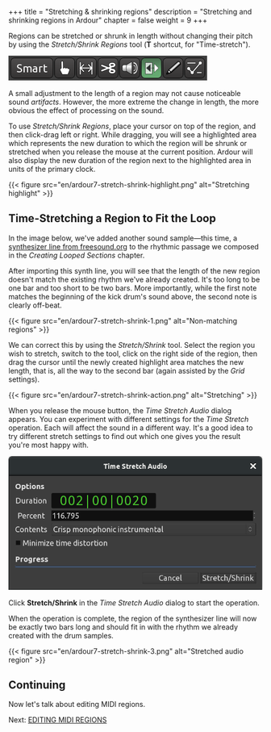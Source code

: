 +++
title = "Stretching & shrinking regions"
description = "Stretching and shrinking regions in Ardour"
chapter = false
weight = 9
+++

Regions can be stretched or shrunk in length without changing their pitch by
using the _Stretch/Shrink Regions_ tool (**T** shortcut, for "Time-stretch").

![Stretch/Shrink Regions tool](en/ardour7-stretch-shrink-edit-mode.png?width=20vw)

A small adjustment to the length of a region may not cause noticeable sound
_artifacts_. However, the more extreme the change in length, the more obvious
the effect of processing on the sound.

To use _Stretch/Shrink Regions_, place your cursor on top of the region, and
then click-drag left or right. While dragging, you will see a highlighted area
which represents the new duration to which the region will be shrunk or
stretched when you release the mouse at the current position. Ardour will also
display the new duration of the region next to the highlighted area in units of
the primary clock.

{{< figure src="en/ardour7-stretch-shrink-highlight.png" alt="Stretching highlight" >}}

## Time-Stretching a Region to Fit the Loop

In the image below, we've added another sound sample—this time, a [synthesizer
line from freesound.org](https://freesound.org/people/walkerbelm/sounds/1168/)
to the rhythmic passage we composed in the _Creating Looped Sections_ chapter.

After importing this synth line, you will see that the length of the new region
doesn't match the existing rhythm we've already created. It's too long to be one
bar and too short to be two bars. More importantly, while the first note matches
the beginning of the kick drum's sound above, the second note is clearly
off-beat.

{{< figure src="en/ardour7-stretch-shrink-1.png" alt="Non-matching regions" >}}

We can correct this by using the _Stretch/Shrink_ tool. Select the region you
wish to stretch, switch to the tool, click on the right side of the region, then
drag the cursor until the newly created highlight area matches the new length,
that is, all the way to the second bar (again assisted by the _Grid_ settings).

{{< figure src="en/ardour7-stretch-shrink-action.png" alt="Stretching" >}}

When you release the mouse button, the _Time Stretch Audio_ dialog appears. You
can experiment with different settings for the _Time Stretch_ operation. Each
will affect the sound in a different way. It's a good idea to try different
stretch settings to find out which one gives you the result you're most happy
with.

![Time Stretch Audio dialog](en/ardour7-stretch-shrink-2.png?width=30vw)

Click **Stretch/Shrink** in the _Time Stretch Audio_ dialog to start the
operation.

When the operation is complete, the region of the synthesizer line will now be
exactly two bars long and should fit in with the rhythm we already created with
the drum samples.

{{< figure src="en/ardour7-stretch-shrink-3.png" alt="Stretched audio region" >}}

## Continuing

Now let's talk about editing MIDI regions.

Next: [EDITING MIDI REGIONS](../editing-midi-regions/)
